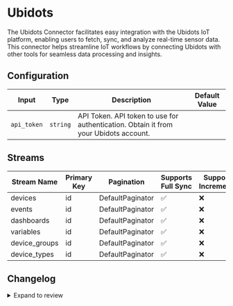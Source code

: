 # Ubidots
The Ubidots Connector facilitates easy integration with the Ubidots IoT platform, enabling users to fetch, sync, and analyze real-time sensor data. This connector helps streamline IoT workflows by connecting Ubidots with other tools for seamless data processing and insights.

## Configuration

| Input | Type | Description | Default Value |
|-------|------|-------------|---------------|
| `api_token` | `string` | API Token. API token to use for authentication. Obtain it from your Ubidots account. |  |

## Streams
| Stream Name | Primary Key | Pagination | Supports Full Sync | Supports Incremental |
|-------------|-------------|------------|---------------------|----------------------|
| devices | id | DefaultPaginator | ✅ |  ❌  |
| events | id | DefaultPaginator | ✅ |  ❌  |
| dashboards | id | DefaultPaginator | ✅ |  ❌  |
| variables | id | DefaultPaginator | ✅ |  ❌  |
| device_groups | id | DefaultPaginator | ✅ |  ❌  |
| device_types | id | DefaultPaginator | ✅ |  ❌  |

## Changelog

<details>
  <summary>Expand to review</summary>

| Version          | Date              | Pull Request | Subject        |
|------------------|-------------------|--------------|----------------|
| 0.0.23 | 2025-05-24 | [60774](https://github.com/airbytehq/airbyte/pull/60774) | Update dependencies |
| 0.0.22 | 2025-05-10 | [59929](https://github.com/airbytehq/airbyte/pull/59929) | Update dependencies |
| 0.0.21 | 2025-05-04 | [59032](https://github.com/airbytehq/airbyte/pull/59032) | Update dependencies |
| 0.0.20 | 2025-04-19 | [58543](https://github.com/airbytehq/airbyte/pull/58543) | Update dependencies |
| 0.0.19 | 2025-04-13 | [58058](https://github.com/airbytehq/airbyte/pull/58058) | Update dependencies |
| 0.0.18 | 2025-04-05 | [57464](https://github.com/airbytehq/airbyte/pull/57464) | Update dependencies |
| 0.0.17 | 2025-03-29 | [56855](https://github.com/airbytehq/airbyte/pull/56855) | Update dependencies |
| 0.0.16 | 2025-03-22 | [56282](https://github.com/airbytehq/airbyte/pull/56282) | Update dependencies |
| 0.0.15 | 2025-03-08 | [55584](https://github.com/airbytehq/airbyte/pull/55584) | Update dependencies |
| 0.0.14 | 2025-03-01 | [55097](https://github.com/airbytehq/airbyte/pull/55097) | Update dependencies |
| 0.0.13 | 2025-02-22 | [54488](https://github.com/airbytehq/airbyte/pull/54488) | Update dependencies |
| 0.0.12 | 2025-02-15 | [54081](https://github.com/airbytehq/airbyte/pull/54081) | Update dependencies |
| 0.0.11 | 2025-02-08 | [53541](https://github.com/airbytehq/airbyte/pull/53541) | Update dependencies |
| 0.0.10 | 2025-02-01 | [53064](https://github.com/airbytehq/airbyte/pull/53064) | Update dependencies |
| 0.0.9 | 2025-01-25 | [52454](https://github.com/airbytehq/airbyte/pull/52454) | Update dependencies |
| 0.0.8 | 2025-01-18 | [51979](https://github.com/airbytehq/airbyte/pull/51979) | Update dependencies |
| 0.0.7 | 2025-01-11 | [51449](https://github.com/airbytehq/airbyte/pull/51449) | Update dependencies |
| 0.0.6 | 2024-12-28 | [50806](https://github.com/airbytehq/airbyte/pull/50806) | Update dependencies |
| 0.0.5 | 2024-12-21 | [50334](https://github.com/airbytehq/airbyte/pull/50334) | Update dependencies |
| 0.0.4 | 2024-12-14 | [49758](https://github.com/airbytehq/airbyte/pull/49758) | Update dependencies |
| 0.0.3 | 2024-12-12 | [49388](https://github.com/airbytehq/airbyte/pull/49388) | Update dependencies |
| 0.0.2 | 2024-12-11 | [49127](https://github.com/airbytehq/airbyte/pull/49127) | Starting with this version, the Docker image is now rootless. Please note that this and future versions will not be compatible with Airbyte versions earlier than 0.64 |
| 0.0.1 | 2024-10-24 | | Initial release by [@bishalbera](https://github.com/bishalbera) via Connector Builder |

</details>
